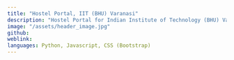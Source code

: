 ```yaml
---
title: "Hostel Portal, IIT (BHU) Varanasi"
description: "Hostel Portal for Indian Institute of Technology (BHU) Varanasi. Work on progress!"
image: "/assets/header_image.jpg"
github:
weblink:
languages: Python, Javascript, CSS (Bootstrap)
---
```

